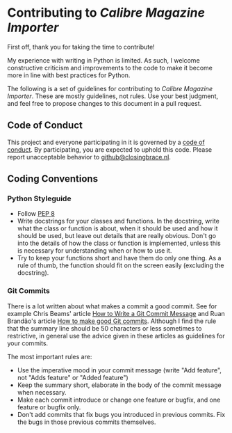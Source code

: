 # Contributing to _Calibre Magazine Importer_

First off, thank you for taking the time to contribute!

My experience with writing in Python is limited. As such, I welcome constructive criticism and
improvements to the code to make it become more in line with best practices for Python.

The following is a set of guidelines for contributing to _Calibre Magazine Importer_. These are
mostly guidelines, not rules. Use your best judgment, and feel free to propose changes to this
document in a pull request.

## Code of Conduct

This project and everyone participating in it is governed by a
[code of conduct](CODE_OF_CONDUCT.md). By participating, you are expected to uphold this code.
Please report unacceptable behavior to github@closingbrace.nl.

## Coding Conventions

### Python Styleguide

* Follow [PEP 8](https://www.python.org/dev/peps/pep-0008/)
* Write docstrings for your classes and functions. In the docstring, write what the class or
  function is about, when it should be used and how it should be used, but leave out details that
  are really obvious. Don't go into the details of how the class or function is implemented, unless
  this is necessary for understanding when or how to use it.
* Try to keep your functions short and have them do only one thing. As a rule of thumb, the function
  should fit on the screen easily (excluding the docstring).

### Git Commits

There is a lot written about what makes a commit a good commit. See for example Chris Beams' article
[How to Write a Git Commit Message](https://chris.beams.io/posts/git-commit/) and Ruan Brandão's
article [How to make good Git commits](https://dev.to/ruanbrandao/how-to-make-good-git-commits-256k).
Although I find the rule that the summary line should be 50 characters or less sometimes to
restrictive, in general use the advice given in these articles as guidelines for your commits.

The most important rules are:
* Use the imperative mood in your commit message (write "Add feature", not "Adds feature" or "Added
  feature")
* Keep the summary short, elaborate in the body of the commit message when necessary.
* Make each commit introduce or change one feature or bugfix, and one feature or bugfix only.
* Don't add commits that fix bugs you introduced in previous commits. Fix the bugs in those previous
  commits themselves.
